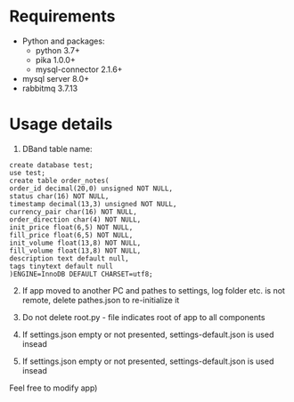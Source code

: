 # Requirements
* Python and packages:
  - python 3.7+
  - pika 1.0.0+
  - mysql-connector 2.1.6+
* mysql server 8.0+
* rabbitmq 3.7.13

# Usage details
1. DBand table name:
```
create database test;
use test;
create table order_notes(
order_id decimal(20,0) unsigned NOT NULL,
status char(16) NOT NULL,
timestamp decimal(13,3) unsigned NOT NULL,
currency_pair char(16) NOT NULL,
order_direction char(4) NOT NULL,
init_price float(6,5) NOT NULL,
fill_price float(6,5) NOT NULL,
init_volume float(13,8) NOT NULL,
fill_volume float(13,8) NOT NULL,
description text default null,
tags tinytext default null
)ENGINE=InnoDB DEFAULT CHARSET=utf8;
```
2. If app moved to another PC and pathes to settings, log folder etc. is not remote, delete pathes.json to re-initialize it

3. Do not delete root.py - file indicates root of app to all components

4. If settings.json empty or not presented, settings-default.json is used insead

5. If settings.json empty or not presented, settings-default.json is used insead

Feel free to modify app)
